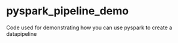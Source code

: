 # pyspark_pipeline_demo
Code used for demonstrating how you can use pyspark to create a datapipeline
